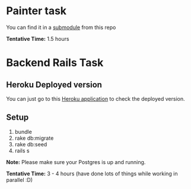 # Painter task

You can find it in a [submodule](https://github.com/wazery/painter-task/tree/5d8dd612b7dbb3f5c2ecd3f073a404e47d73c348) from this repo

**Tentative Time:** 1.5 hours

# Backend Rails Task

## Heroku Deployed version

You can just go to this [Heroku application](http://h-task-be.herokuapp.com) to check the deployed version.

## Setup

1. bundle
2. rake db:migrate
3. rake db:seed
4. rails s

**Note:** Please make sure your Postgres is up and running.

**Tentative Time:** 3 - 4 hours (have done lots of things while working in parallel :D)

